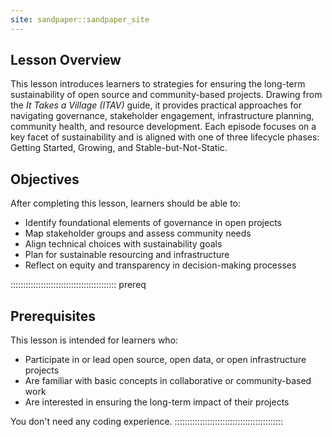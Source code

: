 ```yaml
---
site: sandpaper::sandpaper_site
---
```


## Lesson Overview

This lesson introduces learners to strategies for ensuring the long-term sustainability of open source and community-based projects. Drawing from the *It Takes a Village (ITAV)* guide, it provides practical approaches for navigating governance, stakeholder engagement, infrastructure planning, community health, and resource development. Each episode focuses on a key facet of sustainability and is aligned with one of three lifecycle phases: Getting Started, Growing, and Stable-but-Not-Static.

## Objectives

After completing this lesson, learners should be able to:

- Identify foundational elements of governance in open projects
- Map stakeholder groups and assess community needs
- Align technical choices with sustainability goals
- Plan for sustainable resourcing and infrastructure
- Reflect on equity and transparency in decision-making processes

::::::::::::::::::::::::::::::::::::::::::  prereq
## Prerequisites

This lesson is intended for learners who:
- Participate in or lead open source, open data, or open infrastructure projects
- Are familiar with basic concepts in collaborative or community-based work
- Are interested in ensuring the long-term impact of their projects

You don't need any coding experience.
:::::::::::::::::::::::::::::::::::::::::::
